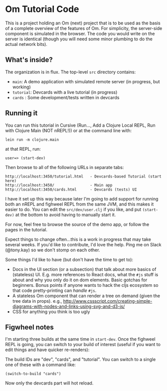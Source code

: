 # Om Tutorial Code

This is a project holding an Om (next) project that is to be used
as the basis of a complete overview of the features of Om. For 
simplicity, the server-side component is simulated in the browser. 
The code you would write on the server is identical (though you 
will need some minor plumbing to do the actual network bits).

## What's inside?

The organization is in flux. The top-level `src` directory contains:

- `main`: A demo application with simulated remote server (in progress, but working)
- `tutorial`: Devcards with a live tutorial (in progress)
- `cards` : Some development/tests written in devcards

## Running it

You can run this tutorial in Cursive (Run..., Add a Clojure Local REPL, Run with Clojure Main (NOT nREPL!))
or at the command line with:

```
lein run -m clojure.main
```

at that REPL, run:

```
user=> (start-dev)
```

Then browse to all of the following URLs in separate tabs:

```
http://localhost:3450/tutorial.html   - Devcards-based Tutorial (start here)
http://localhost:3450/                - Main app
http://localhost:3450/cards.html      - Devcards (tests) UI
```

I have it set up this way because later I'm going to add support for running both an nREPL and fighweel REPL
from the same JVM, and this makes it easier to do. You can edit the `src/dev/user.clj` if you like, and put
`(start-dev)` at the bottom to avoid having to manually start it.

For now, feel free to browse the source of the demo app, or follow the pages in the tutorial.

Expect things to change often...this is a work in progress that may take several weeks. If you'd like
to contribute, I'd love the help. Ping me on Slack (@tony.kay) so we don't stomp on each other.

Some things I'd like to have (but don't have the time to get to):

- Docs in the UI section (or a subsection) that talk about more basics of (stateless) UI. E.g. more references
to React docs, what the `#js` stuff is about and why you only do it on dom elements. Basic gotchas for 
beginners. Bonus points if anyone wants to hack the cljs ecosystem so that code pretty-printing can _handle_
`#js`.
- A stateless Om component that can render a tree on demand (given the tree data in props).
  e.g.,  http://www.cssscript.com/creating-simple-diagrams-with-nodes-and-links-using-svg-and-d3-js/
- CSS for anything you think is too ugly

## Figwheel notes

I'm starting three builds at the same time in `start-dev`. Once the fighweel REPL is going, you can switch 
to your build of interest (useful if you want to edit things and have quicker re-renders):

The build IDs are "dev", "cards", and "tutorial". You can switch to a single one of these with a command like:

```
(switch-to-build "cards")
```

Now only the devcards part will hot reload.
